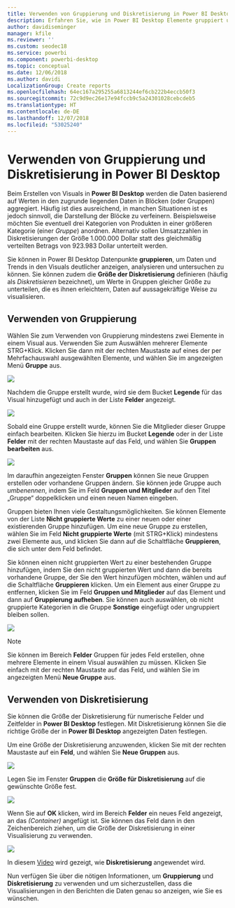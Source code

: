 ```yaml
---
title: Verwenden von Gruppierung und Diskretisierung in Power BI Desktop
description: Erfahren Sie, wie in Power BI Desktop Elemente gruppiert und diskretisiert werden.
author: davidiseminger
manager: kfile
ms.reviewer: ''
ms.custom: seodec18
ms.service: powerbi
ms.component: powerbi-desktop
ms.topic: conceptual
ms.date: 12/06/2018
ms.author: davidi
LocalizationGroup: Create reports
ms.openlocfilehash: 64ec167a295255a6813244ef6cb222b4eccb50f3
ms.sourcegitcommit: 72c9d9ec26e17e94fccb9c5a24301028cebcdeb5
ms.translationtype: HT
ms.contentlocale: de-DE
ms.lasthandoff: 12/07/2018
ms.locfileid: "53025240"
---
```

# <a name="use-grouping-and-binning-in-power-bi-desktop"></a>Verwenden von Gruppierung und Diskretisierung in Power BI Desktop
Beim Erstellen von Visuals in **Power BI Desktop** werden die Daten basierend auf Werten in den zugrunde liegenden Daten in Blöcken (oder Gruppen) aggregiert. Häufig ist dies ausreichend, in manchen Situationen ist es jedoch sinnvoll, die Darstellung der Blöcke zu verfeinern. Beispielsweise möchten Sie eventuell drei Kategorien von Produkten in einer größeren Kategorie (einer *Gruppe*) anordnen. Alternativ sollen Umsatzzahlen in Diskretisierungen der Größe 1.000.000 Dollar statt des gleichmäßig verteilten Betrags von 923.983 Dollar unterteilt werden.

Sie können in Power BI Desktop Datenpunkte **gruppieren**, um Daten und Trends in den Visuals deutlicher anzeigen, analysieren und untersuchen zu können. Sie können zudem die **Größe der Diskretisierung** definieren (häufig als *Diskretisieren* bezeichnet), um Werte in Gruppen gleicher Größe zu unterteilen, die es ihnen erleichtern, Daten auf aussagekräftige Weise zu visualisieren.

## <a name="using-grouping"></a>Verwenden von Gruppierung
Wählen Sie zum Verwenden von Gruppierung mindestens zwei Elemente in einem Visual aus. Verwenden Sie zum Auswählen mehrerer Elemente STRG+Klick. Klicken Sie dann mit der rechten Maustaste auf eines der per Mehrfachauswahl ausgewählten Elemente, und wählen Sie im angezeigten Menü **Gruppe** aus.

![](media/desktop-grouping-and-binning/grouping-binning_1.png)

Nachdem die Gruppe erstellt wurde, wird sie dem Bucket **Legende** für das Visual hinzugefügt und auch in der Liste **Felder** angezeigt.

![](media/desktop-grouping-and-binning/grouping-binning_2.png)

Sobald eine Gruppe erstellt wurde, können Sie die Mitglieder dieser Gruppe einfach bearbeiten. Klicken Sie hierzu im Bucket **Legende** oder in der Liste **Felder** mit der rechten Maustaste auf das Feld, und wählen Sie **Gruppen bearbeiten** aus.

![](media/desktop-grouping-and-binning/grouping-binning_3.png)

Im daraufhin angezeigten Fenster **Gruppen** können Sie neue Gruppen erstellen oder vorhandene Gruppen ändern. Sie können jede Gruppe auch *umbenennen*, indem Sie im Feld **Gruppen und Mitglieder** auf den Titel „Gruppe“ doppelklicken und einen neuen Namen eingeben.

Gruppen bieten Ihnen viele Gestaltungsmöglichkeiten. Sie können Elemente von der Liste **Nicht gruppierte Werte** zu einer neuen oder einer existierenden Gruppe hinzufügen. Um eine neue Gruppe zu erstellen, wählen Sie im Feld **Nicht gruppierte Werte** (mit STRG+Klick) mindestens zwei Elemente aus, und klicken Sie dann auf die Schaltfläche **Gruppieren**, die sich unter dem Feld befindet.

Sie können einen nicht gruppierten Wert zu einer bestehenden Gruppe hinzufügen, indem Sie den nicht gruppierten Wert und dann die bereits vorhandene Gruppe, der Sie den Wert hinzufügen möchten, wählen und auf die Schaltfläche **Gruppieren** klicken. Um ein Element aus einer Gruppe zu entfernen, klicken Sie im Feld **Gruppen und Mitglieder** auf das Element und dann auf **Gruppierung aufheben**. Sie können auch auswählen, ob nicht gruppierte Kategorien in die Gruppe **Sonstige** eingefügt oder ungruppiert bleiben sollen.

![](media/desktop-grouping-and-binning/grouping-binning_4.png)

> [!NOTE]
> Sie können im Bereich **Felder** Gruppen für jedes Feld erstellen, ohne mehrere Elemente in einem Visual auswählen zu müssen. Klicken Sie einfach mit der rechten Maustaste auf das Feld, und wählen Sie im angezeigten Menü **Neue Gruppe** aus.

## <a name="using-binning"></a>Verwenden von Diskretisierung
Sie können die Größe der Diskretisierung für numerische Felder und Zeitfelder in **Power BI Desktop** festlegen. Mit Diskretisierung können Sie die richtige Größe der in **Power BI Desktop** angezeigten Daten festlegen.

Um eine Größe der Diskretisierung anzuwenden, klicken Sie mit der rechten Maustaste auf ein **Feld**, und wählen Sie **Neue Gruppen** aus.

![](media/desktop-grouping-and-binning/grouping-binning_5.png)

Legen Sie im Fenster **Gruppen** die **Größe für Diskretisierung** auf die gewünschte Größe fest.

![](media/desktop-grouping-and-binning/grouping-binning_6.png)

Wenn Sie auf **OK** klicken, wird im Bereich **Felder** ein neues Feld angezeigt, an das *(Container)* angefügt ist. Sie können das Feld dann in den Zeichenbereich ziehen, um die Größe der Diskretisierung in einer Visualisierung zu verwenden.

![](media/desktop-grouping-and-binning/grouping-binning_7.png)

In diesem [Video](https://www.youtube.com/watch?v=BRvdZSfO0DY) wird gezeigt, wie **Diskretisierung** angewendet wird.

Nun verfügen Sie über die nötigen Informationen, um **Gruppierung** und **Diskretisierung** zu verwenden und um sicherzustellen, dass die Visualisierungen in den Berichten die Daten genau so anzeigen, wie Sie es wünschen.

